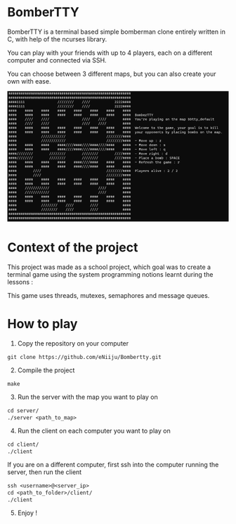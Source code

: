 # BomberTTY

BomberTTY is a terminal based simple bomberman clone entirely written in C, with
help of the ncurses library.

You can play with your friends with up to 4 players, each on a different computer
and connected via SSH.

You can choose between 3 different maps, but you can also create your own with ease.

![Screenshot](./assets/screenshot.png)

# Context of the project

This project was made as a school project, which goal was to create a terminal
game using the system programming notions learnt during the lessons :

This game uses threads, mutexes, semaphores and message queues.

# How to play

1. Copy the repository on your computer

```
git clone https://github.com/eNiiju/Bombertty.git
```

2. Compile the project

```
make
```

3. Run the server with the map you want to play on

```
cd server/
./server <path_to_map>
```

4. Run the client on each computer you want to play on

```
cd client/
./client
```

If you are on a different computer, first ssh into the computer running the server, then run the client

```
ssh <username>@<server_ip>
cd <path_to_folder>/client/
./client
```

5. Enjoy !
